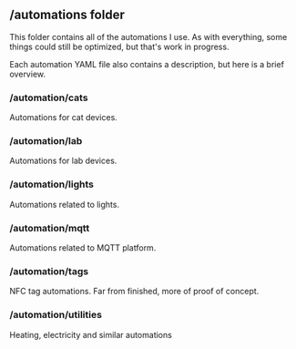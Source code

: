 ## /automations folder

This folder contains all of the automations I use.
As with everything, some things could still be optimized, but that's work in progress.

Each automation YAML file also contains a description, but here is a brief overview.

### /automation/cats

Automations for cat devices.

### /automation/lab

Automations for lab devices.

### /automation/lights

Automations related to lights.

### /automation/mqtt

Automations related to MQTT platform.

### /automation/tags

NFC tag automations. Far from finished, more of proof of concept.

### /automation/utilities

Heating, electricity and similar automations
